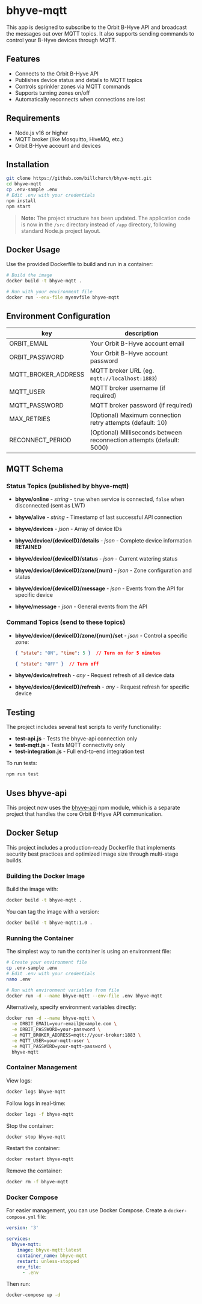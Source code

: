 # bhyve-mqtt

This app is designed to subscribe to the Orbit B-Hyve API and broadcast the messages out over MQTT topics. It also supports sending commands to control your B-Hyve devices through MQTT.

## Features

- Connects to the Orbit B-Hyve API
- Publishes device status and details to MQTT topics
- Controls sprinkler zones via MQTT commands
- Supports turning zones on/off
- Automatically reconnects when connections are lost

## Requirements

- Node.js v16 or higher
- MQTT broker (like Mosquitto, HiveMQ, etc.)
- Orbit B-Hyve account and devices

## Installation

```bash
git clone https://github.com/billchurch/bhyve-mqtt.git
cd bhyve-mqtt
cp .env-sample .env
# Edit .env with your credentials
npm install
npm start
```

> **Note:** The project structure has been updated. The application code is now in the `/src` directory instead of `/app` directory, following standard Node.js project layout.

## Docker Usage

Use the provided Dockerfile to build and run in a container:

```bash
# Build the image
docker build -t bhyve-mqtt .

# Run with your environment file
docker run --env-file myenvfile bhyve-mqtt
```

## Environment Configuration

| key                  | description                                                           |
|----------------------|-----------------------------------------------------------------------|
| ORBIT_EMAIL          | Your Orbit B-Hyve account email                                       |
| ORBIT_PASSWORD       | Your Orbit B-Hyve account password                                    |
| MQTT_BROKER_ADDRESS  | MQTT broker URL (eg. `mqtt://localhost:1883`)                         |
| MQTT_USER            | MQTT broker username (if required)                                    |
| MQTT_PASSWORD        | MQTT broker password (if required)                                    |
| MAX_RETRIES          | (Optional) Maximum connection retry attempts (default: 10)            |
| RECONNECT_PERIOD     | (Optional) Milliseconds between reconnection attempts (default: 5000) |

## MQTT Schema

### Status Topics (published by bhyve-mqtt)

- **bhyve/online** - _string_ - `true` when service is connected, `false` when disconnected (sent as LWT)

- **bhyve/alive** - _string_ - Timestamp of last successful API connection
- **bhyve/devices** - _json_ - Array of device IDs
- **bhyve/device/{deviceID}/details** - _json_ - Complete device information **RETAINED**
- **bhyve/device/{deviceID}/status** - _json_ - Current watering status
- **bhyve/device/{deviceID}/zone/{num}** - _json_ - Zone configuration and status
- **bhyve/device/{deviceID}/message** - _json_ - Events from the API for specific device
- **bhyve/message** - _json_ - General events from the API

### Command Topics (send to these topics)

- **bhyve/device/{deviceID}/zone/{num}/set** - _json_ - Control a specific zone:

  ```json
  { "state": "ON", "time": 5 }  // Turn on for 5 minutes
  ```

  ```json
  { "state": "OFF" }  // Turn off
  ```

- **bhyve/device/refresh** - _any_ - Request refresh of all device data

- **bhyve/device/{deviceID}/refresh** - _any_ - Request refresh for specific device

## Testing

The project includes several test scripts to verify functionality:

- **test-api.js** - Tests the bhyve-api connection only
- **test-mqtt.js** - Tests MQTT connectivity only
- **test-integration.js** - Full end-to-end integration test

To run tests:

```bash
npm run test
```

## Uses bhyve-api

This project now uses the [bhyve-api](https://github.com/billchurch/bhyve-api) npm module, which is a separate project that handles the core Orbit B-Hyve API communication.

## Docker Setup

This project includes a production-ready Dockerfile that implements security best practices and optimized image size through multi-stage builds.

### Building the Docker Image

Build the image with:

```bash
docker build -t bhyve-mqtt .
```

You can tag the image with a version:

```bash
docker build -t bhyve-mqtt:1.0 .
```

### Running the Container

The simplest way to run the container is using an environment file:

```bash
# Create your environment file
cp .env-sample .env
# Edit .env with your credentials
nano .env

# Run with environment variables from file
docker run -d --name bhyve-mqtt --env-file .env bhyve-mqtt
```

Alternatively, specify environment variables directly:

```bash
docker run -d --name bhyve-mqtt \
  -e ORBIT_EMAIL=your-email@example.com \
  -e ORBIT_PASSWORD=your-password \
  -e MQTT_BROKER_ADDRESS=mqtt://your-broker:1883 \
  -e MQTT_USER=your-mqtt-user \
  -e MQTT_PASSWORD=your-mqtt-password \
  bhyve-mqtt
```

### Container Management

View logs:

```bash
docker logs bhyve-mqtt
```

Follow logs in real-time:

```bash
docker logs -f bhyve-mqtt
```

Stop the container:

```bash
docker stop bhyve-mqtt
```

Restart the container:

```bash
docker restart bhyve-mqtt
```

Remove the container:

```bash
docker rm -f bhyve-mqtt
```

### Docker Compose

For easier management, you can use Docker Compose. Create a `docker-compose.yml` file:

```yaml
version: '3'

services:
  bhyve-mqtt:
    image: bhyve-mqtt:latest
    container_name: bhyve-mqtt
    restart: unless-stopped
    env_file:
      - .env
```

Then run:

```bash
docker-compose up -d
```
